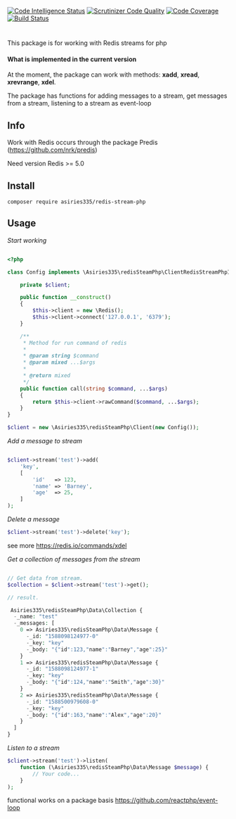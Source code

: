 [![Code Intelligence Status](https://scrutinizer-ci.com/g/asiries335/redis-streams-php/badges/code-intelligence.svg?b=master)](https://scrutinizer-ci.com/code-intelligence)
[![Scrutinizer Code Quality](https://scrutinizer-ci.com/g/asiries335/redis-streams-php/badges/quality-score.png?b=master)](https://scrutinizer-ci.com/g/asiries335/redis-streams-php/?branch=master)
[![Code Coverage](https://scrutinizer-ci.com/g/asiries335/redis-streams-php/badges/coverage.png?b=master)](https://scrutinizer-ci.com/g/asiries335/redis-streams-php/?branch=master)
[![Build Status](https://scrutinizer-ci.com/g/asiries335/redis-streams-php/badges/build.png?b=master)](https://scrutinizer-ci.com/g/asiries335/redis-streams-php/build-status/master)

#
This package is for working with Redis streams for php

#### **What is implemented in the current version**

At the moment, the package can work with methods: **xadd**, **xread**, **xrevrange**, **xdel**.

The package has functions for adding messages to a stream,
get messages from a stream, 
listening to a stream as event-loop

## Info

Work with Redis occurs through the package Predis
(https://github.com/nrk/predis)

Need version Redis >= 5.0

## Install

`composer require asiries335/redis-stream-php`

## Usage

_Start working_
```php

<?php

class Config implements \Asiries335\redisSteamPhp\ClientRedisStreamPhpInterface {

    private $client;

    public function __construct()
    {
        $this->client = new \Redis();
        $this->client->connect('127.0.0.1', '6379');
    }

    /**
     * Method for run command of redis
     *
     * @param string $command
     * @param mixed ...$args
     * 
     * @return mixed
     */
    public function call(string $command, ...$args)
    {
        return $this->client->rawCommand($command, ...$args);
    }
}

$client = new \Asiries335\redisSteamPhp\Client(new Config());
```

_Add a message to stream_

```php

$client->stream('test')->add(
    'key',
    [
        'id'   => 123,
        'name' => 'Barney',
        'age'  => 25,
    ]
);
```

_Delete a message_

```php
$client->stream('test')->delete('key');
```

see more https://redis.io/commands/xdel

_Get a collection of messages from the stream_

```php

// Get data from stream.
$collection = $client->stream('test')->get();

// result.

 Asiries335\redisSteamPhp\Data\Collection {
  -_name: "test"
  -_messages: [
    0 => Asiries335\redisSteamPhp\Data\Message {
      -_id: "1588098124977-0"
      -_key: "key"
      -_body: "{"id":123,"name":"Barney","age":25}"
    }
    1 => Asiries335\redisSteamPhp\Data\Message {
      -_id: "1588098124977-1"
      -_key: "key"
      -_body: "{"id":124,"name":"Smith","age":30}"
    }
    2 => Asiries335\redisSteamPhp\Data\Message {
      -_id: "1588500979608-0"
      -_key: "key"
      -_body: "{"id":163,"name":"Alex","age":20}"
    }
  ]
}

```

_Listen to a stream_

```php
$client->stream('test')->listen(
    function (\Asiries335\redisSteamPhp\Data\Message $message) {
        // Your code...
    }
);
```

functional works on a package basis https://github.com/reactphp/event-loop
